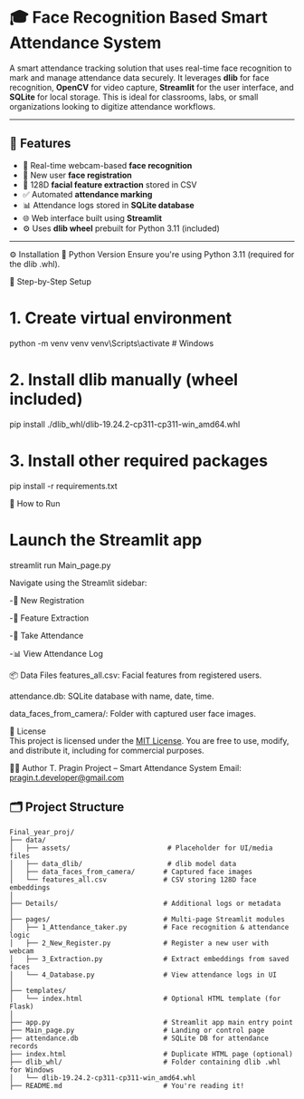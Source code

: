 # 🎓 Face Recognition Based Smart Attendance System

A smart attendance tracking solution that uses real-time face recognition to mark and manage attendance data securely. It leverages **dlib** for face recognition, **OpenCV** for video capture, **Streamlit** for the user interface, and **SQLite** for local storage. This is ideal for classrooms, labs, or small organizations looking to digitize attendance workflows.

---

## 📌 Features

- 📸 Real-time webcam-based **face recognition**
- 🧍 New user **face registration**
- 🧠 128D **facial feature extraction** stored in CSV
- ✅ Automated **attendance marking**
- 📊 Attendance logs stored in **SQLite database**
- 🌐 Web interface built using **Streamlit**
- ⚙️ Uses **dlib wheel** prebuilt for Python 3.11 (included)

---
⚙️ Installation
🐍 Python Version
Ensure you're using Python 3.11 (required for the dlib .whl).

🔧 Step-by-Step Setup

# 1. Create virtual environment
python -m venv venv
venv\Scripts\activate          # Windows

# 2. Install dlib manually (wheel included)
pip install ./dlib_whl/dlib-19.24.2-cp311-cp311-win_amd64.whl

# 3. Install other required packages
pip install -r requirements.txt

🚀 How to Run

# Launch the Streamlit app
streamlit run Main_page.py

Navigate using the Streamlit sidebar:

-🧍 New Registration

-🧠 Feature Extraction

-📸 Take Attendance

-📊 View Attendance Log

📦 Data Files
features_all.csv: Facial features from registered users.

attendance.db: SQLite database with name, date, time.

data_faces_from_camera/: Folder with captured user face images.

📜 License  
This project is licensed under the [MIT License](LICENSE). You are free to use, modify, and distribute it, including for commercial purposes.

👨‍💻 Author
T. Pragin
Project – Smart Attendance System
Email: pragin.t.developer@gmail.com

## 🗂️ Project Structure

```plaintext
Final_year_proj/
├── data/
│   ├── assets/                        # Placeholder for UI/media files
│   ├── data_dlib/                     # dlib model data
│   ├── data_faces_from_camera/       # Captured face images
│   └── features_all.csv              # CSV storing 128D face embeddings
│
├── Details/                          # Additional logs or metadata
│
├── pages/                            # Multi-page Streamlit modules
│   ├── 1_Attendance_taker.py         # Face recognition & attendance logic
│   ├── 2_New_Register.py             # Register a new user with webcam
│   ├── 3_Extraction.py               # Extract embeddings from saved faces
│   └── 4_Database.py                 # View attendance logs in UI
│
├── templates/
│   └── index.html                    # Optional HTML template (for Flask)
│
├── app.py                            # Streamlit app main entry point
├── Main_page.py                      # Landing or control page
├── attendance.db                     # SQLite DB for attendance records
├── index.html                        # Duplicate HTML page (optional)
├── dlib_whl/                         # Folder containing dlib .whl for Windows
│   └── dlib-19.24.2-cp311-cp311-win_amd64.whl
├── README.md                         # You're reading it!






